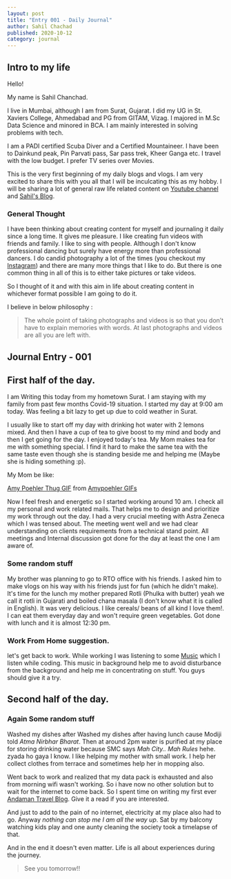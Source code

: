 ```yaml
---
layout: post
title: "Entry 001 - Daily Journal"
author: Sahil Chachad
published: 2020-10-12
category: journal
---
```

## Intro to my life

Hello!

My name is Sahil Chanchad.

I live in Mumbai, although I am from Surat, Gujarat.
I did my UG in St. Xaviers College, Ahmedabad and PG from GITAM, Vizag. 
I majored in M.Sc Data Science and minored in BCA.
I am mainly interested in solving problems with tech.

I am a PADI certified Scuba Diver and a Certified Mountaineer.
I have been to Dainkund peak, Pin Parvati pass, Sar pass trek, Kheer Ganga etc.
I travel with the low budget.
I prefer TV series over Movies.

This is the very first beginning of my daily blogs and vlogs. I am very excited to share this with you all that I will be inculcating this as my hobby. I will be sharing a lot of general raw life related content on [Youtube channel](https://www.youtube.com/channel/UCAybXEWlAk3q3hTfp-E-Y0w) and [Sahil's Blog](https://chanchadsahil7.github.io/).

### General Thought

I have been thinking about creating content for myself and journaling it daily since a long time. It gives me pleasure. I like creating fun videos with friends and family. I like to sing with people. Although I don't know professional dancing but surely have energy more than professional dancers. I do candid photography a lot of the times (you checkout my [Instagram](https://www.instagram.com/chanchad_/?hl=en)) and there are many more things that I like to do. But there is one common thing in all of this is to either take pictures or take videos.

So I thought of it and with this aim in life about creating content in whichever format possible I am going to do it.

I believe in below philosophy :

> The whole point of taking photographs and videos is so that you don’t have to explain memories with words. At last photographs and videos are all you are left with.

## Journal Entry - 001

## First half of the day.
I am Writing this today from my hometown Surat. I am staying with my family from past few months Covid-19 situation.
I started my day at 9:00 am today. Was feeling a bit lazy to get up due to cold weather in Surat.

I usually like to start off my day with drinking hot water with 2 lemons mixed. And then I have a cup of tea to give boost to my mind and body and then I get going for the day. I enjoyed today's tea.
My Mom makes tea for me with something special. I find it hard to make the same tea with the same taste even though she is standing beside me and helping me (Maybe she is hiding something :p).

My Mom be like: 
<div class="tenor-gif-embed" data-postid="14547617" data-share-method="host" data-width="100%" data-aspect-ratio="1.8444444444444446"><a href="https://tenor.com/view/amy-poehler-thug-thug-life-hoodie-yep-gif-14547617">Amy Poehler Thug GIF</a> from <a href="https://tenor.com/search/amypoehler-gifs">Amypoehler GIFs</a></div><script type="text/javascript" async src="https://tenor.com/embed.js"></script>

Now I feel fresh and energetic so I started working around 10 am. I check all my personal and work related mails. That helps me to design and prioritize my work through out the day. I had a very crucial meeting with Astra Zeneca which I was tensed about. The meeting went well and we had clear understanding on clients requirements from a technical stand point. All meetings and Internal discussion got done for the day at least the one I am aware of.

### Some random stuff 
My brother was planning to go to RTO office with his friends. I asked him to make vlogs on his way with his friends just for fun (which he didn't make). It's time for the lunch my mother prepared Rotli (Phulka with butter) yeah we call it rotli in Gujarati and boiled chana masala (I don't know what it is called in English). It was very delicious. I like cereals/ beans of all kind I love them!. I can eat them everyday day and won't require green vegetables. Got done with lunch and it is almost 12:30 pm.

### Work From Home suggestion.
let's get back to work. While working I was listening to some [Music](https://www.youtube.com/watch?v=M5QY2_8704o&t=6232s) which I listen while coding. This music in background help me to avoid disturbance from the background and help me in concentrating on stuff. You guys should give it a try.

## Second half of the day.
### Again Some random stuff 
Washed my dishes after Washed my dishes after having lunch cause Modiji told *Atma Nirbhar Bharat*. Then at around 2pm water is purified at my place for storing drinking water because SMC says *Mah City.. Mah Rules* hehe. zyada ho gaya I know. I like helping my mother with small work. I help her collect clothes from terrace and sometimes help her in mopping also.

Went back to work and realized that my data pack is exhausted and also from morning wifi wasn't working. So i have now no other solution but to wait for the internet to come back. So I spent time on writing my first ever [Andaman Travel Blog](https://chanchadsahil7.github.io/travel/Andaman-Nicobar-Life-Without-Chaos-Part-1.html).
Give it a read if you are interested.

And just to add to the pain of no internet, electricity at my place also had to go. Anyway *nothing can stop me I am all the way up*. Sat by my balcony watching kids play and one aunty cleaning the society took a timelapse of that.

And in the end it doesn't even matter. Life is all about experiences during the journey.

> See you tomorrow!!